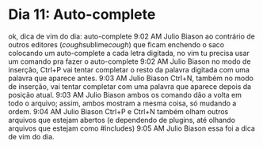 # Dia 11: Auto-complete

ok, dica de vim do dia: auto-complete
9:02 AM
Julio Biason
ao contrário de outros editores (*cough*sublime*cough*) que ficam enchendo o saco colocando um auto-complete a cada letra digitada, no vim tu precisa usar um comando pra fazer o auto-complete
9:02 AM
Julio Biason
no modo de inserção, Ctrl+P vai tentar completar o resto da palavra digitada com uma palavra que aparece antes.
9:03 AM
Julio Biason
Ctrl+N, também no modo de inserção, vai tentar completar com uma palavra que aparece depois da posição atual.
9:03 AM
Julio Biason
ambos os comando dão a volta em todo o arquivo; assim, ambos mostram a mesma coisa, só mudando a ordem.
9:04 AM
Julio Biason
Ctrl+P e Ctrl+N também olham outros arquivos que estejam abertos (e dependendo de plugins, até olhando arquivos que estejam como #includes)
9:05 AM
Julio Biason
essa foi a dica de vim do dia.